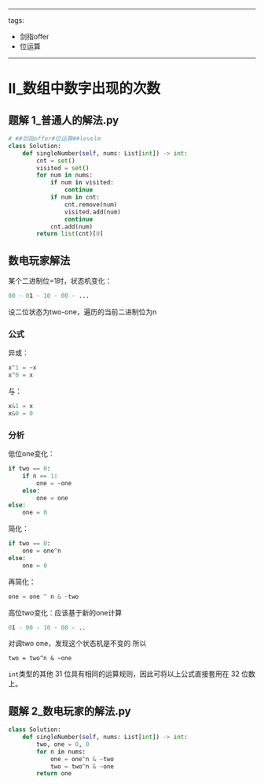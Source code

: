 
---
tags:
  - 剑指offer
  - 位运算
---

# II_数组中数字出现的次数

## 题解 1_普通人的解法.py

```.py
# ##剑指offer#位运算##levelm
class Solution:
    def singleNumber(self, nums: List[int]) -> int:
        cnt = set()
        visited = set()
        for num in nums:
            if num in visited:
                continue
            if num in cnt:
                cnt.remove(num)
                visited.add(num)
                continue
            cnt.add(num)
        return list(cnt)[0]

```

## 数电玩家解法

某个二进制位=1时，状态机变化：

```py
00 - 01 - 10 - 00 - ...
```

设二位状态为two-one，遍历的当前二进制位为n

### 公式

异或：

```py
x^1 = ~x 
x^0 = x
```

与：

```py
x&1 = x
x&0 = 0
```

### 分析

低位one变化：

```py
if two == 0:
    if n == 1:
        one = ~one
    else:
        one = one
else:
    one = 0
```

简化：

```py
if two == 0:
    one = one^n
else:
    one = 0
```

再简化：

```py
one = one ^ n & ~two
```


高位two变化：应该基于新的one计算

```py
01 - 00 - 10 - 00 - ..
```

对调two one，发现这个状态机是不变的
所以

```
two = two^n & ~one
```

`int`类型的其他 31 位具有相同的运算规则，因此可将以上公式直接套用在 32 位数上。


## 题解 2_数电玩家的解法.py

```.py
class Solution:
    def singleNumber(self, nums: List[int]) -> int:
        two, one = 0, 0
        for n in nums:
            one = one^n & ~two
            two = two^n & ~one
        return one

```


